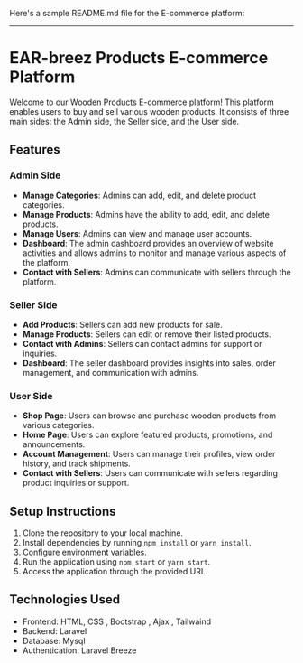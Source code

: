 Here's a sample README.md file for the E-commerce platform:

---

# EAR-breez Products E-commerce Platform

Welcome to our Wooden Products E-commerce platform! This platform enables users to buy and sell various wooden products. It consists of three main sides: the Admin side, the Seller side, and the User side.

## Features

### Admin Side

- **Manage Categories**: Admins can add, edit, and delete product categories.
- **Manage Products**: Admins have the ability to add, edit, and delete products.
- **Manage Users**: Admins can view and manage user accounts.
- **Dashboard**: The admin dashboard provides an overview of website activities and allows admins to monitor and manage various aspects of the platform.
- **Contact with Sellers**: Admins can communicate with sellers through the platform.

### Seller Side

- **Add Products**: Sellers can add new products for sale.
- **Manage Products**: Sellers can edit or remove their listed products.
- **Contact with Admins**: Sellers can contact admins for support or inquiries.
- **Dashboard**: The seller dashboard provides insights into sales, order management, and communication with admins.

### User Side

- **Shop Page**: Users can browse and purchase wooden products from various categories.
- **Home Page**: Users can explore featured products, promotions, and announcements.
- **Account Management**: Users can manage their profiles, view order history, and track shipments.
- **Contact with Sellers**: Users can communicate with sellers regarding product inquiries or support.

## Setup Instructions

1. Clone the repository to your local machine.
2. Install dependencies by running `npm install` or `yarn install`.
3. Configure environment variables.
4. Run the application using `npm start` or `yarn start`.
5. Access the application through the provided URL.

## Technologies Used

- Frontend:  HTML, CSS , Bootstrap , Ajax , Tailwaind
- Backend: Laravel
- Database: Mysql
- Authentication: Laravel Breeze

